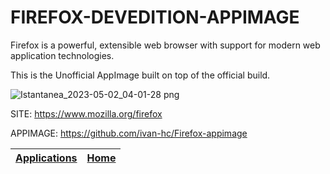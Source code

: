 # FIREFOX-DEVEDITION-APPIMAGE

 Firefox is a powerful, extensible web browser with support for modern web application technologies.
 
 This is the Unofficial AppImage built on top of the official build.
 
 ![Istantanea_2023-05-02_04-01-28 png](https://user-images.githubusercontent.com/88724353/235563850-61d359ff-53ac-43a6-ab1d-33297dc4df73.jpg)
 
 SITE: https://www.mozilla.org/firefox
 
 APPIMAGE: https://github.com/ivan-hc/Firefox-appimage

 | [Applications](https://portable-linux-apps.github.io/apps.html) | [Home](https://portable-linux-apps.github.io)
 | --- | --- |
